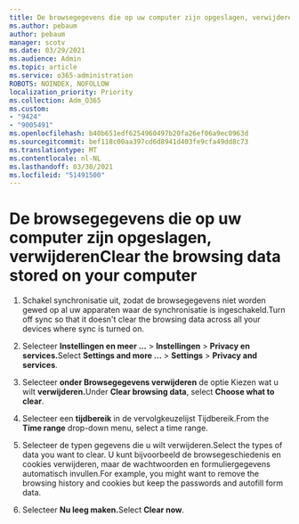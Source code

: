 ```yaml
---
title: De browsegegevens die op uw computer zijn opgeslagen, verwijderen
ms.author: pebaum
author: pebaum
manager: scotv
ms.date: 03/29/2021
ms.audience: Admin
ms.topic: article
ms.service: o365-administration
ROBOTS: NOINDEX, NOFOLLOW
localization_priority: Priority
ms.collection: Adm_O365
ms.custom:
- "9424"
- "9005491"
ms.openlocfilehash: b40b651edf6254960497b20fa26ef06a9ec0963d
ms.sourcegitcommit: bef118c00aa397cd6d8941d403fe9cfa49dd8c73
ms.translationtype: MT
ms.contentlocale: nl-NL
ms.lasthandoff: 03/30/2021
ms.locfileid: "51491500"
---
```

# <a name="clear-the-browsing-data-stored-on-your-computer"></a><span data-ttu-id="1f847-102">De browsegegevens die op uw computer zijn opgeslagen, verwijderen</span><span class="sxs-lookup"><span data-stu-id="1f847-102">Clear the browsing data stored on your computer</span></span>

1. <span data-ttu-id="1f847-103">Schakel synchronisatie uit, zodat de browsegegevens niet worden gewed op al uw apparaten waar de synchronisatie is ingeschakeld.</span><span class="sxs-lookup"><span data-stu-id="1f847-103">Turn off sync so that it doesn't clear the browsing data across all your devices where sync is turned on.</span></span>

1. <span data-ttu-id="1f847-104">Selecteer **Instellingen en meer ...**  >  **Instellingen**  >  **Privacy en services.**</span><span class="sxs-lookup"><span data-stu-id="1f847-104">Select **Settings and more ...** > **Settings** > **Privacy and services**.</span></span>

1. <span data-ttu-id="1f847-105">Selecteer **onder Browsegegevens verwijderen** de optie Kiezen wat u wilt **verwijderen.**</span><span class="sxs-lookup"><span data-stu-id="1f847-105">Under **Clear browsing data**, select **Choose what to clear**.</span></span>

1. <span data-ttu-id="1f847-106">Selecteer een **tijdbereik** in de vervolgkeuzelijst Tijdbereik.</span><span class="sxs-lookup"><span data-stu-id="1f847-106">From the **Time range** drop-down menu, select a time range.</span></span>

1. <span data-ttu-id="1f847-107">Selecteer de typen gegevens die u wilt verwijderen.</span><span class="sxs-lookup"><span data-stu-id="1f847-107">Select the types of data you want to clear.</span></span> <span data-ttu-id="1f847-108">U kunt bijvoorbeeld de browsegeschiedenis en cookies verwijderen, maar de wachtwoorden en formuliergegevens automatisch invullen.</span><span class="sxs-lookup"><span data-stu-id="1f847-108">For example, you might want to remove the browsing history and cookies but keep the passwords and autofill form data.</span></span>

1. <span data-ttu-id="1f847-109">Selecteer **Nu leeg maken.**</span><span class="sxs-lookup"><span data-stu-id="1f847-109">Select **Clear now**.</span></span>
